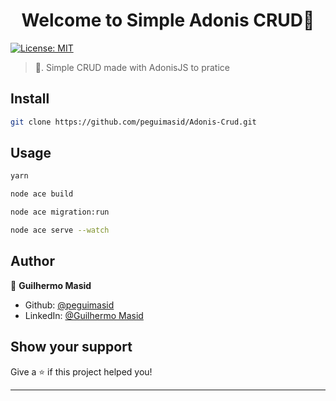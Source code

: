 <h1 align="center">Welcome to Simple Adonis CRUD👋</h1>
<p>
  <a href="#" target="_blank">
    <img alt="License: MIT" src="https://img.shields.io/badge/License-MIT-yellow.svg" />
  </a>
</p>

> 🍬. Simple CRUD made with AdonisJS to pratice

## Install

```sh
git clone https://github.com/peguimasid/Adonis-Crud.git
```

## Usage

```sh
yarn

node ace build

node ace migration:run

node ace serve --watch
```

## Author

👤 **Guilhermo Masid**

* Github: [@peguimasid](https://github.com/peguimasid)
* LinkedIn: [@Guilhermo Masid](https://www.linkedin.com/in/guilhermo-masid-494677b8/)

## Show your support

Give a ⭐️ if this project helped you!

***
